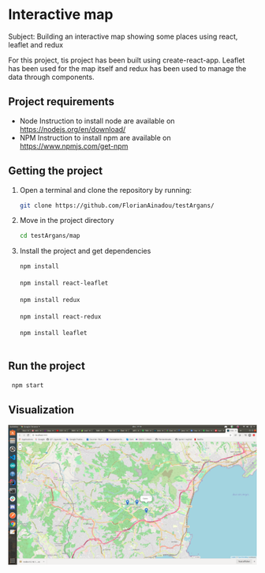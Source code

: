 # Interactive map
Subject: Building an interactive map showing some places using react, leaflet and redux 

For this project, tis project has been built using create-react-app.
Leaflet has been used for the map itself and redux has been used to manage the data through components.


## Project requirements
- Node
Instruction to install node are available on https://nodejs.org/en/download/
- NPM
Instruction to install npm are available on https://www.npmjs.com/get-npm 


## Getting the project

1. Open a terminal and clone the repository by running:

    ```bash
    git clone https://github.com/FlorianAinadou/testArgans/
    ```

2. Move in the project directory

    ```bash
    cd testArgans/map
    ```
3. Install the project and get dependencies

    ```bash
    npm install
    
    npm install react-leaflet

    npm install redux

    npm install react-redux

    npm install leaflet
  
    ```
    
## Run the project

   ```bash
    npm start  
   ```
## Visualization 

![appScreenshot.png](appScreenshot.png)
